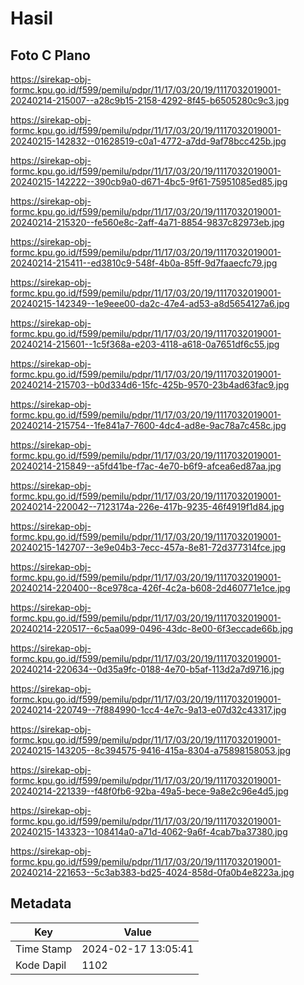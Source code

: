 # Hasil

## Foto C Plano

https://sirekap-obj-formc.kpu.go.id/f599/pemilu/pdpr/11/17/03/20/19/1117032019001-20240214-215007--a28c9b15-2158-4292-8f45-b6505280c9c3.jpg

https://sirekap-obj-formc.kpu.go.id/f599/pemilu/pdpr/11/17/03/20/19/1117032019001-20240215-142832--01628519-c0a1-4772-a7dd-9af78bcc425b.jpg

https://sirekap-obj-formc.kpu.go.id/f599/pemilu/pdpr/11/17/03/20/19/1117032019001-20240215-142222--390cb9a0-d671-4bc5-9f61-75951085ed85.jpg

https://sirekap-obj-formc.kpu.go.id/f599/pemilu/pdpr/11/17/03/20/19/1117032019001-20240214-215320--fe560e8c-2aff-4a71-8854-9837c82973eb.jpg

https://sirekap-obj-formc.kpu.go.id/f599/pemilu/pdpr/11/17/03/20/19/1117032019001-20240214-215411--ed3810c9-548f-4b0a-85ff-9d7faaecfc79.jpg

https://sirekap-obj-formc.kpu.go.id/f599/pemilu/pdpr/11/17/03/20/19/1117032019001-20240215-142349--1e9eee00-da2c-47e4-ad53-a8d5654127a6.jpg

https://sirekap-obj-formc.kpu.go.id/f599/pemilu/pdpr/11/17/03/20/19/1117032019001-20240214-215601--1c5f368a-e203-4118-a618-0a7651df6c55.jpg

https://sirekap-obj-formc.kpu.go.id/f599/pemilu/pdpr/11/17/03/20/19/1117032019001-20240214-215703--b0d334d6-15fc-425b-9570-23b4ad63fac9.jpg

https://sirekap-obj-formc.kpu.go.id/f599/pemilu/pdpr/11/17/03/20/19/1117032019001-20240214-215754--1fe841a7-7600-4dc4-ad8e-9ac78a7c458c.jpg

https://sirekap-obj-formc.kpu.go.id/f599/pemilu/pdpr/11/17/03/20/19/1117032019001-20240214-215849--a5fd41be-f7ac-4e70-b6f9-afcea6ed87aa.jpg

https://sirekap-obj-formc.kpu.go.id/f599/pemilu/pdpr/11/17/03/20/19/1117032019001-20240214-220042--7123174a-226e-417b-9235-46f4919f1d84.jpg

https://sirekap-obj-formc.kpu.go.id/f599/pemilu/pdpr/11/17/03/20/19/1117032019001-20240215-142707--3e9e04b3-7ecc-457a-8e81-72d377314fce.jpg

https://sirekap-obj-formc.kpu.go.id/f599/pemilu/pdpr/11/17/03/20/19/1117032019001-20240214-220400--8ce978ca-426f-4c2a-b608-2d460771e1ce.jpg

https://sirekap-obj-formc.kpu.go.id/f599/pemilu/pdpr/11/17/03/20/19/1117032019001-20240214-220517--6c5aa099-0496-43dc-8e00-6f3eccade66b.jpg

https://sirekap-obj-formc.kpu.go.id/f599/pemilu/pdpr/11/17/03/20/19/1117032019001-20240214-220634--0d35a9fc-0188-4e70-b5af-113d2a7d9716.jpg

https://sirekap-obj-formc.kpu.go.id/f599/pemilu/pdpr/11/17/03/20/19/1117032019001-20240214-220749--7f884990-1cc4-4e7c-9a13-e07d32c43317.jpg

https://sirekap-obj-formc.kpu.go.id/f599/pemilu/pdpr/11/17/03/20/19/1117032019001-20240215-143205--8c394575-9416-415a-8304-a75898158053.jpg

https://sirekap-obj-formc.kpu.go.id/f599/pemilu/pdpr/11/17/03/20/19/1117032019001-20240214-221339--f48f0fb6-92ba-49a5-bece-9a8e2c96e4d5.jpg

https://sirekap-obj-formc.kpu.go.id/f599/pemilu/pdpr/11/17/03/20/19/1117032019001-20240215-143323--108414a0-a71d-4062-9a6f-4cab7ba37380.jpg

https://sirekap-obj-formc.kpu.go.id/f599/pemilu/pdpr/11/17/03/20/19/1117032019001-20240214-221653--5c3ab383-bd25-4024-858d-0fa0b4e8223a.jpg


## Metadata

| Key        | Value               |
| ---------- | ------------------- |
| Time Stamp | 2024-02-17 13:05:41 |
| Kode Dapil | 1102                |



